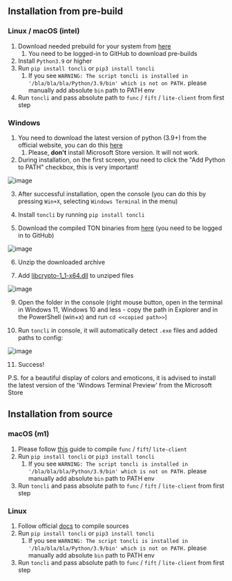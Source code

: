 


## Installation from pre-build

### Linux / macOS (intel)

1. Download needed prebuild for your system from [here](https://github.com/newton-blockchain/ton/actions?query=branch%3Amaster+is%3Acompleted)
   1. You need to be logged-in to GitHub to download pre-builds
2. Install `Python3.9` or higher
3. Run `pip install toncli` or `pip3 install toncli`
   1. If you see `WARNING: The script toncli is installed in '/bla/bla/bla/Python/3.9/bin' which is not on PATH.` please manually add absolute `bin` path to PATH env
4. Run `toncli` and pass absolute path to `func` / `fift` / `lite-client` from first step

### Windows

1. You need to download the latest version of python (3.9+) from the official website, you can do this [here](https://www.python.org/downloads/)
   1. Please, **don't** install Microsoft Store version. It will not work.
2. During installation, on the first screen, you need to click the "Add Python to PATH" checkbox, this is very important!

![image](https://user-images.githubusercontent.com/19264196/160259049-8ed99862-a765-4653-84cb-b6818c0aa0b3.png)

3. After successful installation, open the console (you can do this by pressing `Win+X`, selecting `Windows Terminal` in the menu)

4. Install `toncli` by running `pip install toncli`

5. Download the compiled TON binaries from [here](https://github.com/newton-blockchain/ton/actions/runs/1713804021) (you need to be logged in to GitHub)

![image](https://user-images.githubusercontent.com/19264196/160259203-07fd0e26-9b8e-4aff-b4f0-8e4e6f871088.png)

6. Unzip the downloaded archive 

7. Add [libcrypto-1_1-x64.dll](https://disk.yandex.ru/d/BJk7WPwr_JT0fw) to unziped files

![image](https://user-images.githubusercontent.com/19264196/160259288-3af468d7-74ac-45cb-9001-9f2604cf4119.png)

9. Open the folder in the console (right mouse button, open in the terminal in Windows 11, Windows 10 and less - copy the path in Explorer and in the PowerShell (win+x) and run `cd <<copied path>>`)

10. Run `toncli` in console, it will automatically detect `.exe` files and added paths to config:

![image](https://user-images.githubusercontent.com/19264196/160259355-dacc0234-f8b7-4b9e-b1cd-8a5d6df0712a.png)

11. Success! 

P.S. for a beautiful display of colors and emoticons, it is advised to install the latest version of the 'Windows Terminal Preview' from the Microsoft Store


## Installation from source

### macOS (m1)

1. Please follow [this](/docs/apple_m1_compile_fix.md) guide to compile `func` / `fift`/ `lite-client`
2. Run `pip install toncli` or `pip3 install toncli`
   1. If you see `WARNING: The script toncli is installed in '/bla/bla/bla/Python/3.9/bin' which is not on PATH.` please manually add absolute `bin` path to PATH env
3. Run `toncli` and pass absolute path to `func` / `fift` / `lite-client` from first step

### Linux

1. Follow official [docs](https://ton.org/docs/#/compile) to compile sources
2. Run `pip install toncli` or `pip3 install toncli`
   1. If you see `WARNING: The script toncli is installed in '/bla/bla/bla/Python/3.9/bin' which is not on PATH.` please manually add absolute `bin` path to PATH env
3. Run `toncli` and pass absolute path to `func` / `fift` / `lite-client` from first step


